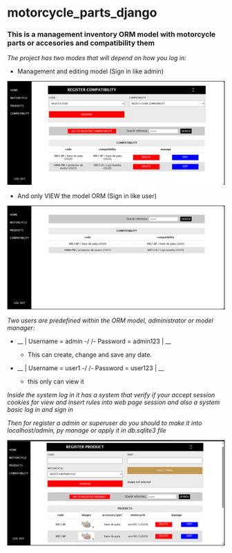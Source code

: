 # motorcycle_parts_django
### This is a management inventory ORM model with motorcycle parts or accesories and compatibility them

*The project has two modes that will depend on how you log in:*

- Management and editing model (Sign in like admin)
  
![admin](/readme/admin.png)

- And only VIEW the model ORM (Sign in like user)

![user](/readme/user.png)
  
*Two users are predefined within the ORM model, administrator or model manager:*

- __ | Username = admin -/ /- Password = admin123 | __
  - This can create, change and save any date.

- __ | Username = user1 -/ /- Password = user123 | __
  - this only can view it

*Inside the system log in it has a system that verify if your accept session cookies for view and insert rules into web page session and also a system basic log in and sign in*

*Then for register a admin or superuser do you should to make it into localhost/admin, py manage or apply it in db.sqlite3 file*  

![more](/readme/more.png)